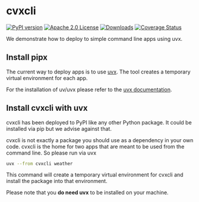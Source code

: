 # cvxcli

[![PyPI version](https://badge.fury.io/py/cvxcli.svg)](https://badge.fury.io/py/cvxcli)
[![Apache 2.0 License](https://img.shields.io/badge/License-APACHEv2-brightgreen.svg)](https://github.com/cvxgrp/cvxcli/blob/master/LICENSE)
[![Downloads](https://static.pepy.tech/personalized-badge/cvxcli?period=month&units=international_system&left_color=black&right_color=orange&left_text=PyPI%20downloads%20per%20month)](https://pepy.tech/project/cvxcli)
[![Coverage Status](https://coveralls.io/repos/github/cvxgrp/simulator/badge.png?branch=main)](https://coveralls.io/github/cvxgrp/cvxcli?branch=main)

We demonstrate how to deploy to simple command line apps using uvx.

## Install pipx

The current way to deploy apps is to use [uvx](https://docs.astral.sh/uv/guides/tools/).
The tool creates a temporary virtual environment for each app.

For the installation of uv/uvx please refer to the [uvx documentation](https://docs.astral.sh/uv/getting-started/installation/).

## Install cvxcli with uvx

cvxcli has been deployed to PyPI like any other Python package. It could be
installed via pip but we advise against that.

cvxcli is not exactly a package you should use as a dependency in your own code.
cvxcli is the home for two apps that are meant to be used from the command line.
So please run via uvx

```bash
uvx --from cvxcli weather
```

This command will create a temporary virtual environment for cvxcli
and install the package into that environment.

Please note that you **do need uvx** to be installed on your machine.

